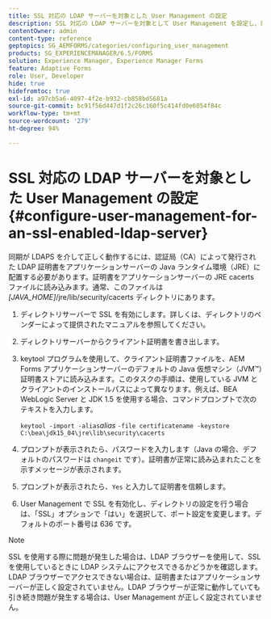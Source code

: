```yaml
---
title: SSL 対応の LDAP サーバーを対象とした User Management の設定
description: SSL 対応の LDAP サーバーを対象として User Management を設定し、同期を有効にして LDAPS 経由で正しく動作させる方法について説明します。
contentOwner: admin
content-type: reference
geptopics: SG_AEMFORMS/categories/configuring_user_management
products: SG_EXPERIENCEMANAGER/6.5/FORMS
solution: Experience Manager, Experience Manager Forms
feature: Adaptive Forms
role: User, Developer
hide: true
hidefromtoc: true
exl-id: a97cb5a6-4097-4f2e-b932-cb858bd5681a
source-git-commit: bc91f56d447d1f2c26c160f5c414fd0e6054f84c
workflow-type: tm+mt
source-wordcount: '279'
ht-degree: 94%

---
```


# SSL 対応の LDAP サーバーを対象とした User Management の設定 {#configure-user-management-for-an-ssl-enabled-ldap-server}

同期が LDAPS を介して正しく動作するには、認証局（CA）によって発行された LDAP 証明書をアプリケーションサーバーの Java ランタイム環境（JRE）に配置する必要があります。証明書をアプリケーションサーバーの JRE cacerts ファイルに読み込みます。通常、このファイルは *[JAVA_HOME]*/jre/lib/security/cacerts ディレクトリにあります。

1. ディレクトリサーバーで SSL を有効にします。詳しくは、ディレクトリのベンダーによって提供されたマニュアルを参照してください。
1. ディレクトリサーバーからクライアント証明書を書き出します。
1. keytool プログラムを使用して、クライアント証明書ファイルを、AEM Forms アプリケーションサーバーのデフォルトの Java 仮想マシン（JVM™）証明書ストアに読み込みます。このタスクの手順は、使用している JVM とクライアントのインストールパスによって異なります。例えば、BEA WebLogic Server と JDK 1.5 を使用する場合、コマンドプロンプトで次のテキストを入力します。

   `keytool -import -alias`*alias* `-file certificatename -keystore C:\bea\jdk15_04\jre\lib\security\cacerts`

1. プロンプトが表示されたら、パスワードを入力します（Java の場合、デフォルトのパスワードは `changeit` です）。証明書が正常に読み込まれたことを示すメッセージが表示されます。
1. プロンプトが表示されたら、`Yes` と入力して証明書を信頼します。
1. User Management で SSL を有効化し、ディレクトリの設定を行う場合は、「SSL」オプションで「はい」を選択して、ポート設定を変更します。デフォルトのポート番号は 636 です。

>[!NOTE]
>
>SSL を使用する際に問題が発生した場合は、LDAP ブラウザーを使用して、SSL を使用しているときに LDAP システムにアクセスできるかどうかを確認します。LDAP ブラウザーでアクセスできない場合は、証明書またはアプリケーションサーバーが正しく設定されていません。LDAP ブラウザーが正常に動作していても引き続き問題が発生する場合は、User Management が正しく設定されていません。
